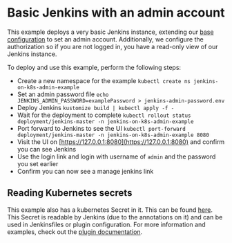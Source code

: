 # Basic Jenkins with an admin account
This example deploys a very basic Jenkins instance, extending our [base configuration](../../base) to set an admin account. Additionally, we configure the authorization so if you are not logged in, you have a read-only view of our Jenkins instance.

To deploy and use this example, perform the following steps:
 * Create a new namespace for the example `kubectl create ns jenkins-on-k8s-admin-example`
 * Set an admin password file `echo JENKINS_ADMIN_PASSWORD=examplePassword > jenkins-admin-password.env`
 * Deploy Jenkins `kustomize build | kubectl apply -f -`
 * Wait for the deployment to complete `kubectl rollout status deployment/jenkins-master -n jenkins-on-k8s-admin-example`
 * Port forward to Jenkins to see the UI `kubectl port-forward deployment/jenkins-master -n jenkins-on-k8s-admin-example 8080`
 * Visit the UI on [https://127.0.0.1:8080](https://127.0.0.1:8080) and confirm you can see Jenkins
 * Use the login link and login with username of `admin` and the password you set earlier
 * Confirm you can now see a manage jenkins link

## Reading Kubernetes secrets
This example also has a kubernetes Secret in it. This can be found [here](secrets.yaml). This Secret is readable by Jenkins (due to the annotations on it) and can be used in Jenkinsfiles or plugin configuration. For more information and examples, check out the [plugin documentation](https://jenkinsci.github.io/kubernetes-credentials-provider-plugin/).
